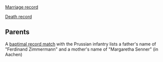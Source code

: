 
[Marriage record](../sources/Berlin,%20Germany,%20Marriages,%201874-1936/1878%20Ernst%20August%20Zimmermann.md)

[Death record](../sources/Berlin,%20Germany,%20Deaths,%201874-1955/1905%20Ernst%20August%20Zimmermann.md)

## Parents

A [baptimal record match](../sources/Germany%20Births%20and%20Baptisms,%201558-1898/1841%20Ernst%20August%20Zimmermann.md) with the Prussian infantry lists a father's name of "Ferdinand Zimmermann" and a mother's name of "Margaretha Senner" (in Aachen)
